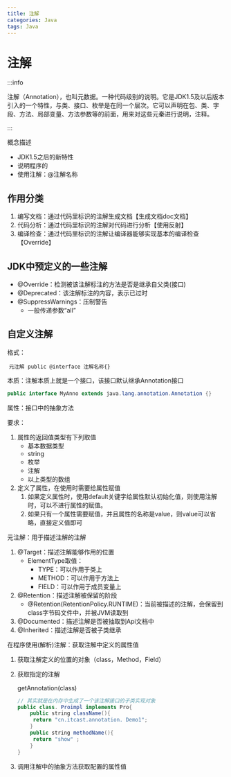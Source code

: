 ```yaml
---
title: 注解
categories: Java
tags: Java
---
```


# 注解

:::info

注解（Annotation），也叫元数据。一种代码级别的说明。它是JDK1.5及以后版本引入的一个特性，与类、接口、枚举是在同一个层次。它可以声明在包、类、字段、方法、局部变量、方法参数等的前面，用来对这些元秦进行说明，注释。

:::

概念描述

- JDK1.5之后的新特性
- 说明程序的
- 使用注解：@注解名称

## 作用分类

1. 编写文档：通过代码里标识的注解生成文档【生成文档doc文档】
2. 代码分析：通过代码里标识的注解对代码进行分析【使用反射】
3. 编译检查：通过代码里标识的注解让编译器能够实现基本的编译检查【Override】

## JDK中预定义的一些注解

- @Override：检测被该注解标注的方法是否是继承自父类(接口)
- @Deprecated：该注解标注的内容，表示已过时
- @SuppressWarnings：压制警告
  - 一般传递参数“all”

## 自定义注解

格式：

​	`元注解`
​	`public @interface 注解名称{}`

本质：注解本质上就是一个接口，该接口默认继承Annotation接口

```java
public interface MyAnno extends java.lang.annotation.Annotation {}
```

属性：接口中的抽象方法

要求：

1. 属性的返回值类型有下列取值
   - 基本数据类型
   - string
   - 枚举
   - 注解
   - 以上类型的数组
2. 定义了属性，在使用时需要给属性赋值
   1. 如果定义属性时，使用default关键字给属性默认初始化值，则使用注解时，可以不进行属性的赋值。
   2. 如果只有一个属性需要赋值，并且属性的名称是value，则value可以省略，直接定义值即可

元注解：用于描述注解的注解

1. @Target：描述注解能够作用的位置
   - ElementType取值：
     - TYPE：可以作用于类上
     - METHOD：可以作用于方法上
     - FIELD：可以作用于成员变量上
2. @Retention：描述注解被保留的阶段
   - @Retention(RetentionPolicy.RUNTIME)：当前被描述的注解，会保留到class字节码文件中，并被JVM读取到
3. @Documented：描述注解是否被抽取到Api文档中
4. @Inherited：描述注解是否被子类继承



在程序使用(解析)注解︰获取注解中定义的属性值

1. 获取注解定义的位置的对象（class，Method，Field）

2. 获取指定的注解

   getAnnotation(class)

   ```java
   // 其实就是在内存中生成了一个该注解接口的子类实现对象
   public class. Proimpl implements Pro{
       public string className(){
       	return "cn.itcast.annotation. Demo1";
       }
       public string methodName(){
       	return "show" ;
       }
   }
   ```

3. 调用注解中的抽象方法获取配置的属性值